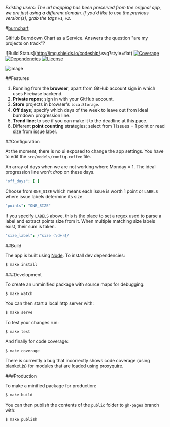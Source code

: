 *Existing users: The url mapping has been preserved from the original app, we are just using a different domain. If you'd like to use the previous version(s), grab the tags `v1`, `v2`.*

#[burnchart](http://burnchart.io)

GitHub Burndown Chart as a Service. Answers the question "are my projects on track"?

![Build Status](http://img.shields.io/codeship/<ID HERE>.svg?style=flat)
[![Coverage](http://img.shields.io/coveralls/asm-products/burnchart/master.svg?style=flat)](<https://coveralls.io/r/asm-products/burnchart>)
[![Dependencies](http://img.shields.io/david/asm-products/burnchart.svg?style=flat)](https://david-dm.org/asm-products/burnchart)
[![License](http://img.shields.io/badge/license-AGPL--3.0-red.svg?style=flat)](LICENSE)

![image](https://raw.githubusercontent.com/asm-products/burnchart/master/public/screenshots.jpg)

##Features

1. Running from the **browser**, apart from GitHub account sign in which uses Firebase backend.
1. **Private repos**; sign in with your GitHub account.
1. **Store** projects in browser's `localStorage`.
1. **Off days**; specify which days of the week to leave out from ideal burndown progression line.
1. **Trend line**; to see if you can make it to the deadline at this pace.
1. Different **point counting** strategies; select from 1 issues = 1 point or read size from issue label.

##Configuration

At the moment, there is no ui exposed to change the app settings. You have to edit the `src/models/config.coffee` file.

An array of days when we are not working where Monday = 1. The ideal progression line won't *drop* on these days.

```coffeescript
"off_days": [ ]
```

Choose from `ONE_SIZE` which means each issue is worth 1 point or `LABELS` where issue labels determine its size.

```coffeescript
"points": "ONE_SIZE"
```

If you specify `LABELS` above, this is the place to set a regex used to parse a label and extract points size from it. When multiple matching size labels exist, their sum is taken.

```coffeescript
"size_label": /^size (\d+)$/
```

##Build

The app is built using [Node](http://nodejs.org/). To install dev dependencies:

```bash
$ make install
```

###Development

To create an unminified package with source maps for debugging:

```bash
$ make watch
```

You can then start a local http server with:

```bash
$ make serve
```

To test your changes run:

```bash
$ make test
```

And finally for code coverage:

```bash
$ make coverage
```

There is currently a bug that incorrectly shows code coverage (using [blanket.js](http://blanketjs.org/)) for modules that are loaded using [proxyquire](https://github.com/thlorenz/proxyquire).

###Production

To make a minified package for production:

```bash
$ make build
```

You can then publish the contents of the `public` folder to `gh-pages` branch with:

```bash
$ make publish
```